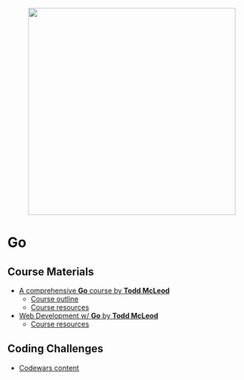  <p align="center">
    <a title="Golang by Todd Mcleod" href="https://www.udemy.com/course/learn-how-to-code/">
    <img height="420" src="../assets/images/go.png">
    </a>
</p>

# Go

## **Course Materials**

- [A comprehensive **Go** course by **Todd McLeod**](https://www.udemy.com/course/learn-how-to-code/)
  - [Course outline](https://docs.google.com/document/d/1ckYpi6hcRkaBUEk975f54oGsHYHu7GhzOk7-nOrkNxo/edit)
  - [Course resources](https://github.com/GoesToEleven/go-programming)
- [Web Development w/ **Go** by **Todd McLeod**](https://www.udemy.com/course/go-programming-language/)
  - [Course resources](https://github.com/GoesToEleven/golang-web-dev)

## Coding Challenges

- [Codewars content](/codewars)
